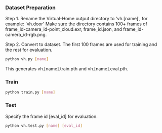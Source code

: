 ### Dataset Preparation

Step 1. Rename the Virtual-Home output directory to 'vh.[name]', for example: 'vh.door'
Make sure the directory contains 100+ frames of frame_id-camera_id-point_cloud.exr, frame_id.json, and frame_id-camera_id-rgb.png.

Step 2. Convert to dataset. The first 100 frames are used for training and the rest for evaluation.

```bash
python vh.py [name]
```
This generates vh.[name].train.pth and vh.[name].eval.pth.


### Train

```bash
python train.py [name]
```

### Test

Specify the frame id [eval_id] for evaluation.

```bash
python vh.test.py [name] [eval_id]
```
